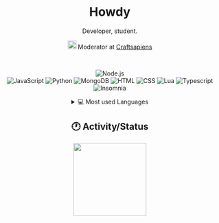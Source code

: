 
<div align=center>

# Howdy
Developer, student.

<img src="https://cdn.discordapp.com/role-icons/959259258829021255/243d02ee3fbd0821de14bf13a0cde87b.webp?size=2048" height=20> Moderator at [Craftsapiens](https://discord.io/craftsapiens)

<br>

![Node.js](https://img.shields.io/badge/-Node.js-000000.svg?&style=for-the-badge&logo=node.js)  
![JavaScript](https://img.shields.io/badge/-JavaScript-000000?style=for-the-badge&logo=javascript)
![Python](https://img.shields.io/badge/-Python-000000?style=for-the-badge&logo=python)
![MongoDB](https://img.shields.io/badge/-MongoDB-000000.svg?&style=for-the-badge&logo=mongodb&logoColor=green)
![HTML](https://img.shields.io/badge/-HTML-000000?style=for-the-badge&logo=HTML5)
![CSS](https://img.shields.io/badge/-CSS-000000?style=for-the-badge&logo=CSS3&logoColor=3799d6)
![Lua](https://img.shields.io/badge/-Lua-000000.svg?&style=for-the-badge&logo=lua&logoColor=blue)
![Typescript](https://img.shields.io/badge/-Typescript-000000.svg?&style=for-the-badge&logo=typescript&logoColor=blue)
![Insomnia](https://img.shields.io/badge/-Insomnia-000000.svg?&style=for-the-badge&logo=Insomnia&logoColor=blue)

<details>
  <br>
  <summary>💻 Most used Languages</summary>

   <img src="https://github-readme-stats.vercel.app/api/top-langs/?username=davidcanas&custom_title=Linguagens+mais+usadas&langs_count=10&theme=merko" />

</details> 

 <h2 align="center">🕐 Activity/Status</h2>

<div align="center">
  <a href="https://discord.com/users/733963304610824252"> 
  <img height="170em" src="https://lanyard.cnrad.dev/api/733963304610824252?idleMessage=:D"/>
</div>

